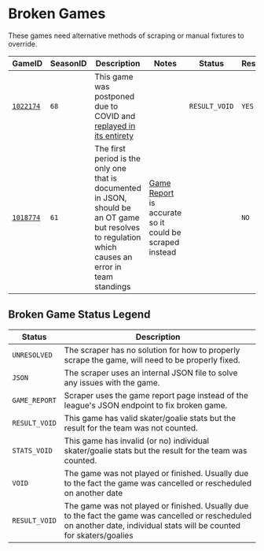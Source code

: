 # Broken Games

These games need alternative methods of scraping or manual fixtures to override.

| GameID                                                    | SeasonID | Description                                                                                                                                          | Notes                                                                                                                                                                      | Status        | Resolved |
| --------------------------------------------------------- | -------- | ---------------------------------------------------------------------------------------------------------------------------------------------------- | -------------------------------------------------------------------------------------------------------------------------------------------------------------------------- | ------------- | -------- |
| [`1022174`](https://theahl.com/stats/game-center/1022174) | `68`     | This game was postponed due to COVID and [replayed in its entirety](https://theahl.com/stats/game-center/1022609)                                    |                                                                                                                                                                            | `RESULT_VOID` | `YES`    |
| [`1018774`](https://theahl.com/stats/game-center/1018774) | `61`     | The first period is the only one that is documented in JSON, should be an OT game but resolves to regulation which causes an error in team standings | [Game Report](https://lscluster.hockeytech.com/game_reports/official-game-report.php?lang_id=1&client_code=ahl&game_id=1018774) is accurate so it could be scraped instead |               | `NO`     |

## Broken Game Status Legend

| Status        | Description                                                                                                                                                              |
| ------------- | ------------------------------------------------------------------------------------------------------------------------------------------------------------------------ |
| `UNRESOLVED`  | The scraper has no solution for how to properly scrape the game, will need to be properly fixed.                                                                         |
| `JSON`        | The scraper uses an internal JSON file to solve any issues with the game.                                                                                                |
| `GAME_REPORT` | Scraper uses the game report page instead of the league's JSON endpoint to fix broken game.                                                                              |
| `RESULT_VOID` | This game has valid skater/goalie stats but the result for the team was not counted.                                                                                     |
| `STATS_VOID`  | This game has invalid (or no) individual skater/goalie stats but the result for the team was counted.                                                                    |
| `VOID`        | The game was not played or finished. Usually due to the fact the game was cancelled or rescheduled on another date                                                       |
| `RESULT_VOID` | The game was not played or finished. Usually due to the fact the game was cancelled or rescheduled on another date, individual stats will be counted for skaters/goalies |

